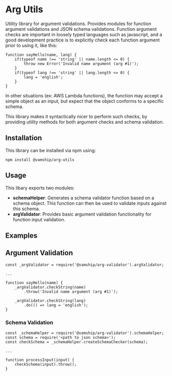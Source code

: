 # Arg Utils

Utility library for argument validations. Provides modules for function
argument validations and JSON schema validations. Function argument checks are
important in loosely typed languages such as javascript, and a good development
practice is to explicitly check each function argument prior to using it, like
this:

```
function sayHello(name, lang) {
    if(typeof name !== 'string' || name.length <= 0) {
        throw new Error('Invalid name argument (arg #1)');
    }
    if(typeof lang !== 'string' || lang.length <= 0) {
        lang = 'english';
    }
}
```

In other situations (ex: AWS Lambda functions), the function may accept a
simple object as an input, but expect that the object conforms to a specific
schema.

This library makes it syntactically nicer to perform such checks, by providing
utility methods for both argument checks and schema validation.

## Installation

This library can be installed via npm using:

```
npm install @vamship/arg-utils
```

## Usage

This libary exports two modules:

* **schemaHelper**: Generates a schema validator function based on a schema object. This function can then be used to validate inputs against this schema.
* **argValidator**: Provides basic argument validation functionality for function input validation.

## Examples

## Argument Validation

```
const _argValidator = require('@vamship/arg-validator').argValidator;

...

function sayHello(name) {
    _argValidator.checkString(name)
        .throw('Invalid name argument (arg #1)');

    _argValidator.checkString(lang)
        .do(() => lang = 'english');
}
```

### Schema Validation

```
const _schemaHelper = require('@vamship/arg-validator').schemaHelper;
const schema = require('<path to json schema>');
const checkSchema = _schemaHelper.createSchemaChecker(schema);

...

function processInput(input) {
    checkSchema(input).throw();
}
```
